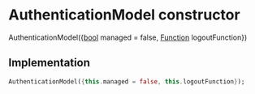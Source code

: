 


# AuthenticationModel constructor







AuthenticationModel({[bool](https://api.flutter.dev/flutter/dart-core/bool-class.html) managed = false, [Function](https://api.flutter.dev/flutter/dart-core/Function-class.html) logoutFunction})





## Implementation

```dart
AuthenticationModel({this.managed = false, this.logoutFunction});
```







